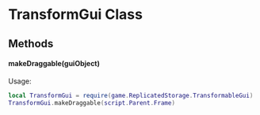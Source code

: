 # TransformGui Class
## Methods
#### makeDraggable(guiObject)
Usage:
```lua
local TransformGui = require(game.ReplicatedStorage.TransformableGui)
TransformGui.makeDraggable(script.Parent.Frame)
```